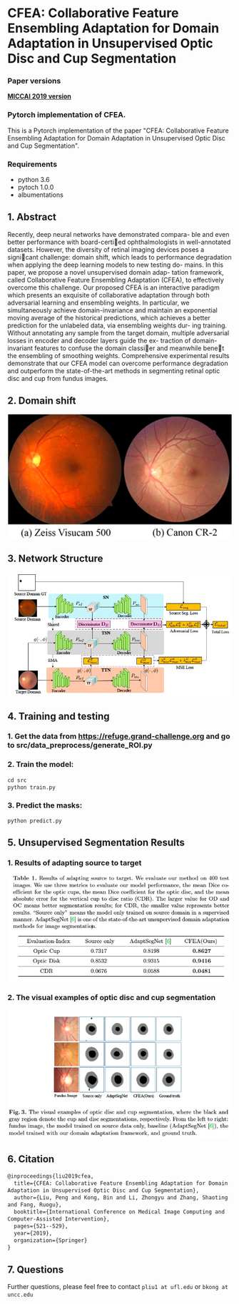# CFEA: Collaborative Feature Ensembling Adaptation for Domain Adaptation in Unsupervised Optic Disc and Cup Segmentation

### Paper versions

[**MICCAI 2019 version**](https://arxiv.org/pdf/1910.07638.pdf)

### Pytorch implementation of CFEA.

This is a Pytorch implementation of the paper "CFEA: Collaborative Feature Ensembling Adaptation for Domain Adaptation in Unsupervised Optic Disc and Cup Segmentation". 

### Requirements

* python 3.6
* pytoch 1.0.0
* albumentations

## 1. Abstract

Recently, deep neural networks have demonstrated compara-
ble and even better performance with board-certied ophthalmologists in
well-annotated datasets. However, the diversity of retinal imaging devices
poses a signicant challenge: domain shift, which leads to performance
degradation when applying the deep learning models to new testing do-
mains. In this paper, we propose a novel unsupervised domain adap-
tation framework, called Collaborative Feature Ensembling Adaptation
(CFEA), to effectively overcome this challenge. Our proposed CFEA
is an interactive paradigm which presents an exquisite of collaborative
adaptation through both adversarial learning and ensembling weights. In
particular, we simultaneously achieve domain-invariance and maintain an
exponential moving average of the historical predictions, which achieves
a better prediction for the unlabeled data, via ensembling weights dur-
ing training. Without annotating any sample from the target domain,
multiple adversarial losses in encoder and decoder layers guide the ex-
traction of domain-invariant features to confuse the domain classier and
meanwhile benet the ensembling of smoothing weights. Comprehensive
experimental results demonstrate that our CFEA model can overcome
performance degradation and outperform the state-of-the-art methods
in segmenting retinal optic disc and cup from fundus images.

## 2. Domain shift 

![Image of Domain shift](figures/domains.jpg)

## 3. Network Structure
![Image of Network](figures/framework.jpg)

 
## 4. Training and testing
### 1.  Get the data from https://refuge.grand-challenge.org and go to src/data_preprocess/generate_ROI.py 

### 2. Train the model:
 
   ```shell
   cd src
   python train.py
   ```
### 3. Predict the masks:

   ```shell
   python predict.py
   ```
## 5. Unsupervised Segmentation Results

### 1. Results of adapting source to target
![Image of result-table](figures/result-tabel.jpg)
 
 
### 2. The visual examples of optic disc and cup segmentation
![Image of result-fig](figures/result-fig.jpg)

## 6. Citation
```
@inproceedings{liu2019cfea,
  title={CFEA: Collaborative Feature Ensembling Adaptation for Domain Adaptation in Unsupervised Optic Disc and Cup Segmentation},
  author={Liu, Peng and Kong, Bin and Li, Zhongyu and Zhang, Shaoting and Fang, Ruogu},
  booktitle={International Conference on Medical Image Computing and Computer-Assisted Intervention},
  pages={521--529},
  year={2019},
  organization={Springer}
}
```
## 7. Questions

Further questions, please feel free to contact `pliu1 at ufl.edu` or `bkong at uncc.edu`
